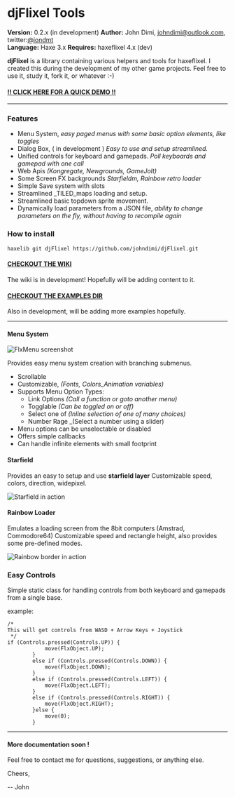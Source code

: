 djFlixel Tools
==============
**Version:** 0.2.x (in development)
**Author:** John Dimi, <johndimi@outlook.com>, twitter:[@jondmt](https://twitter.com/jondmt)  
**Language:** Haxe 3.x
**Requires:** haxeflixel 4.x (dev)

__djFlixel__  is a library containing various helpers and tools for haxeflixel. I created this during the development of my other game projects. Feel free to use it, study it, fork it, or whatever :-)

####  [!! CLICK HERE FOR A QUICK DEMO !!](http://bit.ly/djflx)

----------

### Features

- Menu System, _easy paged menus with some basic option elements, like toggles_
- Dialog Box, ( in development ) _Easy to use and setup streamlined._
- Unified controls for keyboard and gamepads. _Poll keyboards and gamepad with one call_
- Web Apis _(Kongregate, Newgrounds, GameJolt)_
- Some Screen FX backgrounds _Starfieldm, Rainbow retro loader_
- Simple Save system with slots
- Streamlined _TILED_maps loading and setup.
- Streamlined basic topdown sprite movement.
- Dynamically load parameters from a JSON file, _ability to change parameters on the fly, without having to recompile again_
 
### How to install

```haxelib git djFlixel https://github.com/johndimi/djFlixel.git```

#### [CHECKOUT THE WIKI](https://github.com/johndimi/djFlixel/wiki)

The wiki is in development! Hopefully will be adding content to it.

#### [CHECKOUT THE EXAMPLES DIR](https://github.com/johndimi/djFlixel/tree/master/examples)

Also in development, will be adding more examples hopefully.


----------

#### Menu System

![FlxMenu screenshot](http://i.imgur.com/QpJExaG.png)

Provides easy menu system creation with branching submenus.
- Scrollable
- Customizable, _(Fonts, Colors_Animation variables)_
- Supports Menu Option Types:
	- Link Options _(Call a function or goto another menu)_
	- Togglable _(Can be toggled on or off)_
	- Select one of _(Inline selection of one of many choices)_
	- Number Rage _(Select a number using a slider)
- Menu options can be unselectable or disabled
- Offers simple callbacks 
- Can handle infinite elements with small footprint


#### Starfield
Provides an easy to setup and use __starfield layer__
Customizable speed, colors, direction, widepixel.

![Starfield in action](http://i.imgur.com/YXD2mUk.gif)

#### Rainbow Loader
Emulates a loading screen from the 8bit computers (Amstrad, Commodore64)
Customizable speed and rectangle height, also provides some pre-defined modes.

![Rainbow border in action](http://i.imgur.com/YTjwLWL.gif)


### Easy Controls

Simple static class for handling controls from both keyboard and gamepads from a single base.

example:
```
/*  
This will get controls from WASD + Arrow Keys + Joystick
 */
if (Controls.pressed(Controls.UP)) {
			move(FlxObject.UP);
		}
		else if (Controls.pressed(Controls.DOWN)) {
			move(FlxObject.DOWN);
		}
		else if (Controls.pressed(Controls.LEFT)) {
			move(FlxObject.LEFT);
		}
		else if (Controls.pressed(Controls.RIGHT)) {
			move(FlxObject.RIGHT);
		}else {
			move(0);
		}
```

--------

#### More documentation soon !

Feel free to contact me for questions, suggestions, or anything else.

Cheers,

-- John
